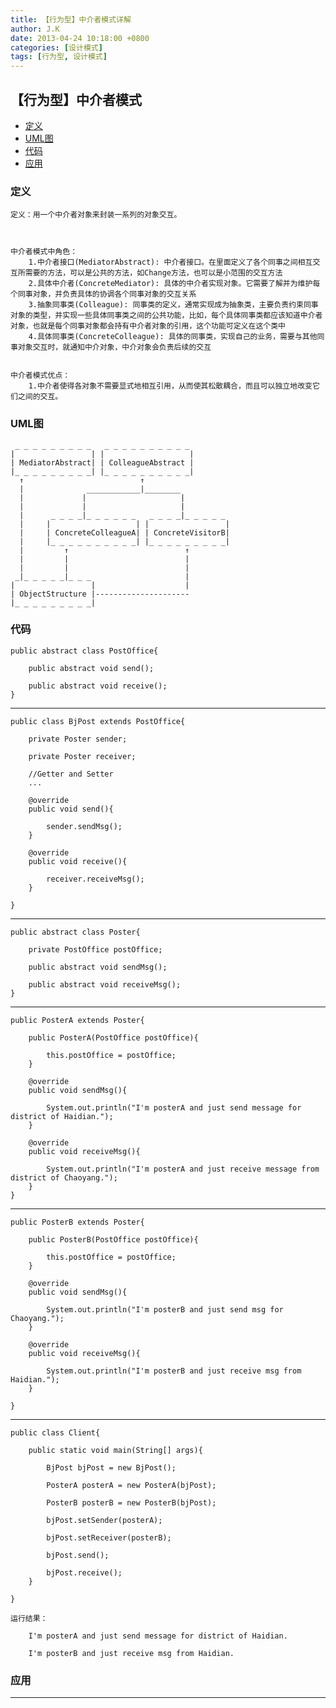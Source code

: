 ```yaml
---
title: 【行为型】中介者模式详解
author: J.K
date: 2013-04-24 10:18:00 +0800
categories: [设计模式]
tags: [行为型, 设计模式]
---
```


## 【行为型】中介者模式

*   [定义](#define)
*   [UML图](#UML)
*   [代码](#code)
*   [应用](#app)


<h3 id="define">定义</h3>

    定义：用一个中介者对象来封装一系列的对象交互。



    中介者模式中角色：
        1.中介者接口(MediatorAbstract): 中介者接口。在里面定义了各个同事之间相互交互所需要的方法，可以是公共的方法，如Change方法，也可以是小范围的交互方法
        2.具体中介者(ConcreteMediator): 具体的中介者实现对象。它需要了解并为维护每个同事对象，并负责具体的协调各个同事对象的交互关系
        3.抽象同事类(Colleague): 同事类的定义，通常实现成为抽象类，主要负责约束同事对象的类型，并实现一些具体同事类之间的公共功能，比如，每个具体同事类都应该知道中介者对象，也就是每个同事对象都会持有中介者对象的引用，这个功能可定义在这个类中
        4.具体同事类(ConcreteColleague): 具体的同事类，实现自己的业务，需要与其他同事对象交互时，就通知中介对象，中介对象会负责后续的交互


    中介者模式优点：
        1.中介者使得各对象不需要显式地相互引用，从而使其松散耦合，而且可以独立地改变它们之间的交互。


<h3 id="UML">UML图</h3>

     _ _ _ _ _ _ _ _ _   _ _ _ _ _ _ _ _ _ _
    |                 | |                   |
    | MediatorAbstract| | ColleagueAbstract |
    |_ _ _ _ _ _ _ _ _| |_ _ _ _ _ _ _ _ _ _|
      ↑                          ↑
      |              ____________|________
      |             |                     |
      |             |                     |
      |      _ _ _ _|_ _ _ _ _ _   _ _ _ _|_ _ _ _ _
      |     |                   | |                 |
      |     | ConcreteColleagueA| | ConcreteVisitorB|
      |     |_ _ _ _ _ _ _ _ _ _| |_ _ _ _ _ _ _ _ _|
      |         ↑                          ↑
      |         |                          |
      |         |                          |
     _|_ _ _ _ _|_ _ _                     |
    |                 |                    |
    | ObjectStructure |---------------------
    |_ _ _ _ _ _ _ _ _|



<h3 id="code">代码</h3>

    public abstract class PostOffice{

        public abstract void send();

        public abstract void receive();
    }


***

    public class BjPost extends PostOffice{

        private Poster sender;

        private Poster receiver;

        //Getter and Setter
        ...

        @override
        public void send(){

            sender.sendMsg();
        }

        @override
        public void receive(){

            receiver.receiveMsg();
        }

    }

***

    public abstract class Poster{

        private PostOffice postOffice;

        public abstract void sendMsg();

        public abstract void receiveMsg();
    }

***

    public PosterA extends Poster{

        public PosterA(PostOffice postOffice){

            this.postOffice = postOffice;
        }

        @override
        public void sendMsg(){

            System.out.println("I'm posterA and just send message for district of Haidian.");
        }

        @override
        public void receiveMsg(){

            System.out.println("I'm posterA and just receive message from district of Chaoyang.");
        }
    }

***

    public PosterB extends Poster{

        public PosterB(PostOffice postOffice){

            this.postOffice = postOffice;
        }

        @override
        public void sendMsg(){

            System.out.println("I'm posterB and just send msg for Chaoyang.");
        }

        @override
        public void receiveMsg(){

            System.out.println("I'm posterB and just receive msg from Haidian.");
        }

    }

***

    public class Client{

        public static void main(String[] args){

            BjPost bjPost = new BjPost();

            PosterA posterA = new PosterA(bjPost);

            PosterB posterB = new PosterB(bjPost);

            bjPost.setSender(posterA);

            bjPost.setReceiver(posterB);

            bjPost.send();

            bjPost.receive();
        }

    }

    运行结果：

        I'm posterA and just send message for district of Haidian.

        I'm posterB and just receive msg from Haidian.



<h3 id="app">应用</h3>



***
